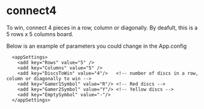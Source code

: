 # connect4

To win, connect 4 pieces in a row, column or diagonally.
By deafult, this is a 5 rows x 5 columns board.

Below is an example of parameters you could change in the App.config
```
  <appSettings>
    <add key="Rows" value="5" />
    <add key="Columns" value="5" />
    <add key="DiscsToWin" value="4"/>   <!-- number of discs in a row, column or diagonally to win -->
    <add key="Gamer1Symbol" value="R"/> <!-- Red discs -->
    <add key="Gamer2Symbol" value="Y"/> <!-- Yellow discs -->
    <add key="EmptySymbol" value="-"/>
  </appSettings>
```
